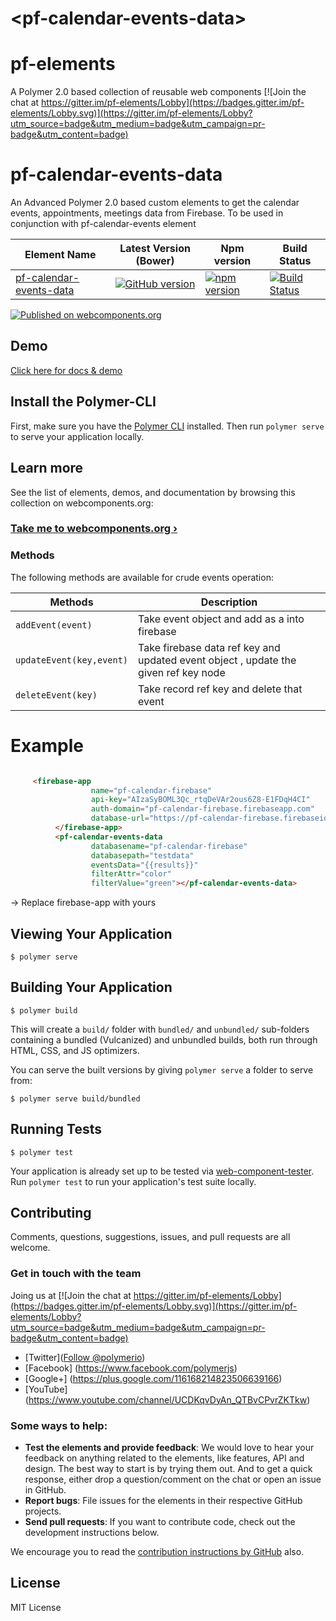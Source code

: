 # \<pf-calendar-events-data\>

# pf-elements
A Polymer 2.0 based collection of reusable web components [![Join the chat at https://gitter.im/pf-elements/Lobby](https://badges.gitter.im/pf-elements/Lobby.svg)](https://gitter.im/pf-elements/Lobby?utm_source=badge&utm_medium=badge&utm_campaign=pr-badge&utm_content=badge)

# pf-calendar-events-data

An Advanced Polymer 2.0 based custom elements to get the calendar events, appointments, meetings data from Firebase. To be used in conjunction with pf-calendar-events element


| Element Name | Latest Version (Bower) | Npm version  | Build Status |
|--------------|------------------------|--------------|--------------|
| [pf-calendar-events-data](https://github.com/PFElements/pf-calendar-events-data) | [![GitHub version](https://badge.fury.io/gh/PFElements%2Fpf-calendar-events-data.svg)](https://badge.fury.io/gh/PFElements%2Fpf-calendar-events-data) | [![npm version](https://badge.fury.io/js/pf-calendar-events-data.svg)](https://www.npmjs.com/package/pf-calendar-events-data) |[![Build Status](https://travis-ci.org/PFElements/pf-calendar-events-data.svg?branch=master)](https://travis-ci.org/PFElements/pf-calendar-events-data) | 


[![Published on webcomponents.org](https://img.shields.io/badge/webcomponents.org-published-blue.svg)](https://www.webcomponents.org/element/owner/my-element)

## Demo
[Click here for docs & demo](https://github.com/PFElements/pf-calendar-events-data/blob/master/demo/index.html)


## Install the Polymer-CLI

First, make sure you have the [Polymer CLI](https://www.npmjs.com/package/polymer-cli) installed. Then run `polymer serve` to serve your application locally.


## Learn more

See the list of elements, demos, and documentation by browsing this collection on webcomponents.org:

### [Take me to webcomponents.org ›](https://www.webcomponents.org/element/PFElements/pf-calendar-events-data)

### Methods
The following methods are available for crude events operation:

Methods                                 | Description                           
----------------------------------------|--------------------------
`addEvent(event)`                       |  Take event object and add as a into firebase 
`updateEvent(key,event)`                |  Take firebase data ref key and updated event object , update the given ref key node                          
`deleteEvent(key)`                      |  Take record ref key and delete that event                    
            



# Example

```html

     <firebase-app
                  name="pf-calendar-firebase"
                  api-key="AIzaSyBOML3Qc_rtqDeVAr2ous6Z8-E1FDqH4CI"
                  auth-domain="pf-calendar-firebase.firebaseapp.com"
                  database-url="https://pf-calendar-firebase.firebaseio.com">
          </firebase-app>
          <pf-calendar-events-data
                  databasename="pf-calendar-firebase"
                  databasepath="testdata"
                  eventsData="{{results}}"
                  filterAttr="color"
                  filterValue="green"></pf-calendar-events-data>
```
-> Replace firebase-app with yours 




## Viewing Your Application

```
$ polymer serve
```

## Building Your Application

```
$ polymer build
```

This will create a `build/` folder with `bundled/` and `unbundled/` sub-folders
containing a bundled (Vulcanized) and unbundled builds, both run through HTML,
CSS, and JS optimizers.

You can serve the built versions by giving `polymer serve` a folder to serve
from:

```
$ polymer serve build/bundled
```

## Running Tests

```
$ polymer test
```

Your application is already set up to be tested via [web-component-tester](https://github.com/Polymer/web-component-tester). Run `polymer test` to run your application's test suite locally.

## Contributing

Comments, questions, suggestions, issues, and pull requests are all welcome.


### Get in touch with the team

Joing us at [![Join the chat at https://gitter.im/pf-elements/Lobby](https://badges.gitter.im/pf-elements/Lobby.svg)](https://gitter.im/pf-elements/Lobby?utm_source=badge&utm_medium=badge&utm_campaign=pr-badge&utm_content=badge)

- [Twitter](<a href="https://twitter.com/polymerio" class="twitter-follow-button" data-show-count="false">Follow @polymerio</a>)
- [Facebook] (https://www.facebook.com/polymerjs)
- [Google+] (https://plus.google.com/116168214823506639166) 
- [YouTube] (https://www.youtube.com/channel/UCDKqvDyAn_QTBvCPvrZKTkw) 

### Some ways to help:

- **Test the elements and provide feedback**: We would love to hear your feedback on anything related to the elements, like features, API and design. The best way to start is by trying them out. And to get a quick response, either drop a question/comment on the chat or open an issue in GitHub.
- **Report bugs**: File issues for the elements in their respective GitHub projects.
- **Send pull requests**: If you want to contribute code, check out the development instructions below.

We encourage you to read the [contribution instructions by GitHub](https://guides.github.com/activities/contributing-to-open-source/#contributing) also.

## License

MIT License
